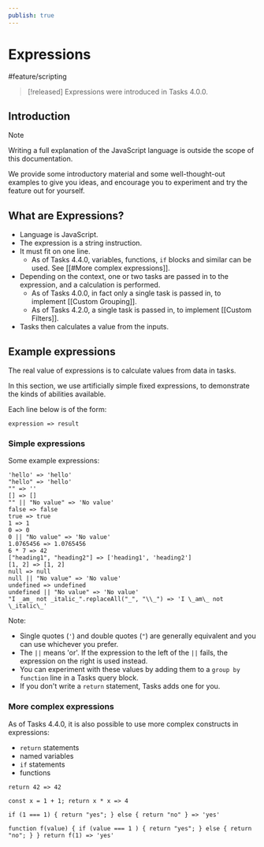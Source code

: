 ```yaml
---
publish: true
---
```


# Expressions

<span class="related-pages">#feature/scripting</span>

> [!released]
> Expressions were introduced in Tasks 4.0.0.

## Introduction

> [!Note]
> Writing a full explanation of the JavaScript language is outside the scope of this documentation.
>
> We provide some introductory material and some well-thought-out examples to give you ideas, and encourage you to experiment and try the feature out for yourself.

## What are Expressions?

- Language is JavaScript.
- The expression is a string instruction.
- It must fit on one line.
  - As of Tasks 4.4.0, variables, functions, `if` blocks and similar can be used. See [[#More complex expressions]].
- Depending on the context, one or two tasks are passed in to the expression, and a calculation is performed.
  - As of Tasks 4.0.0, in fact only a single task is passed in, to implement [[Custom Grouping]].
  - As of Tasks 4.2.0, a single task is passed in, to implement [[Custom Filters]].
- Tasks then calculates a value from the inputs.

## Example expressions

The real value of expressions is to calculate values from data in tasks.

In this section, we use artificially simple fixed expressions, to demonstrate the kinds of abilities available.

Each line below is of the form:

~~~text
expression => result
~~~

### Simple expressions

Some example expressions:

<!-- placeholder to force blank line before included text --><!-- include: Expression.test.Expression_result.approved.md -->

~~~text
'hello' => 'hello'
"hello" => 'hello'
"" => ''
[] => []
"" || "No value" => 'No value'
false => false
true => true
1 => 1
0 => 0
0 || "No value" => 'No value'
1.0765456 => 1.0765456
6 * 7 => 42
["heading1", "heading2"] => ['heading1', 'heading2']
[1, 2] => [1, 2]
null => null
null || "No value" => 'No value'
undefined => undefined
undefined || "No value" => 'No value'
"I _am_ not _italic_".replaceAll("_", "\\_") => 'I \_am\_ not \_italic\_'
~~~

<!-- placeholder to force blank line after included text --><!-- endInclude -->

Note:

- Single quotes (`'`) and double quotes (`"`) are generally equivalent and you can use whichever you prefer.
- The `||` means 'or'. If the expression to the left of the `||` fails, the expression on the right is used instead.
- You can experiment with these values by adding them to a `group by function` line in a Tasks query block.
- If you don't write a `return` statement, Tasks adds one for you.

### More complex expressions

As of Tasks 4.4.0, it is also possible to use more complex constructs in expressions:

- `return` statements
- named variables
- `if` statements
- functions

<!-- placeholder to force blank line before included text --><!-- include: Expression.test.Expression_returns_and_functions.approved.md -->

~~~text
return 42 => 42

const x = 1 + 1; return x * x => 4

if (1 === 1) { return "yes"; } else { return "no" } => 'yes'

function f(value) { if (value === 1 ) { return "yes"; } else { return "no"; } } return f(1) => 'yes'
~~~

<!-- placeholder to force blank line after included text --><!-- endInclude -->
